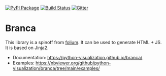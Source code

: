 [![PyPI Package](https://img.shields.io/pypi/v/branca.svg)](https://pypi.python.org/pypi/branca)
[![Build Status](https://github.com/python-visualization/branca/actions/workflows/test_code.yml/badge.svg?branch=master)](https://github.com/python-visualization/branca/actions/workflows/test_code.yml)
[![Gitter](https://badges.gitter.im/python-visualization/folium.svg)](https://gitter.im/python-visualization/folium)

# Branca

This library is a spinoff from [folium](https://github.com/python-visualization/folium). It can be used to generate HTML + JS. It is based on Jinja2.

- Documentation: https://python-visualization.github.io/branca/
- Examples: https://nbviewer.org/github/python-visualization/branca/tree/main/examples/
